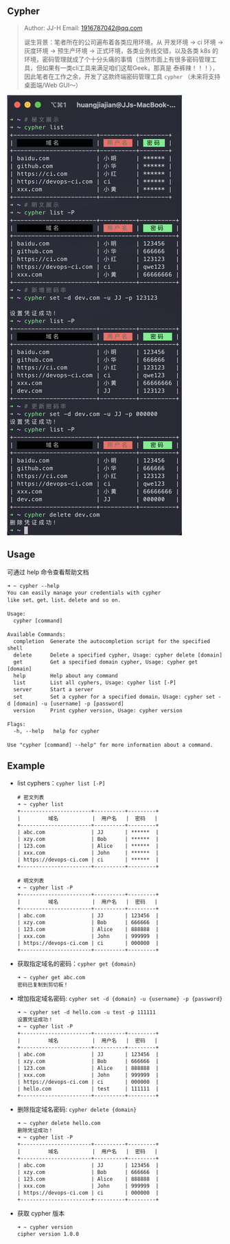 ## Cypher

> Author: JJ-H	Email: 1916787042@qq.com
>
> 诞生背景：笔者所在的公司遍布着各类应用环境，从 开发环境 -> ci 环境 -> 灰度环境 -> 预生产环境 -> 正式环境，各类业务线交错，以及各类 k8s 的环境，密码管理就成了个十分头痛的事情（当然市面上有很多密码管理工具，但如果有一类cli工具来满足咱们这帮Geek，那真是 泰裤辣！！！），因此笔者在工作之余，开发了这款终端密码管理工具 `cypher` （未来将支持 桌面端/Web GUI～）

![1689256808311](images/example.png)


## Usage

可通过 help 命令查看帮助文档

```shell
➜ ~ cypher --help
You can easily manage your credentials with cypher 
like set、get、list、delete and so on.

Usage:
  cypher [command]

Available Commands:
  completion  Generate the autocompletion script for the specified shell
  delete      Delete a specified cypher, Usage: cypher delete [domain]
  get         Get a specified domain cypher, Usage: cypher get [domain]
  help        Help about any command
  list        List all cyphers, Usage: cypher list [-P]
  server      Start a server
  set         Set a cypher for a specified domain，Usage: cypher set -d [domain] -u [username] -p [password]
  version     Print cypher version, Usage: cypher version

Flags:
  -h, --help   help for cypher

Use "cypher [command] --help" for more information about a command.
```

## Example

- list cyphers：`cypher list [-P]`

  ```shell
  # 密文列表
  ➜ ~ cypher list
  +-----------------------+----------+---------+
  |         域名           |  用户名   |  密码   |
  +-----------------------+----------+---------+
  | abc.com               | JJ       | ******  |
  | xzy.com               | Bob      | ******  |
  | 123.com               | Alice    | ******  |
  | xxx.com               | John     | ******  |
  | https://devops-ci.com | ci       | ******  |
  +-----------------------+----------+---------+

  # 明文列表
  ➜ ~ cypher list -P
  +-----------------------+----------+---------+
  |         域名           |  用户名   |  密码   |
  +-----------------------+----------+---------+
  | abc.com               | JJ       | 123456  |
  | xzy.com               | Bob      | 666666  |
  | 123.com               | Alice    | 888888  |
  | xxx.com               | John     | 999999  |
  | https://devops-ci.com | ci       | 000000  |
  +-----------------------+----------+---------+
  ```

- 获取指定域名的密码：`cypher get {domain}`

  ```shell
  ➜ ~ cypher get abc.com
  密码已复制到剪切板！
  ```

- 增加指定域名密码: `cypher set -d {domain} -u {username} -p {password} `

  ```shell
  ➜ ~ cypher set -d hello.com -u test -p 111111
  设置凭证成功！
  ➜ ~ cypher list -P
  +-----------------------+----------+---------+
  |         域名           |  用户名   |  密码   |
  +-----------------------+----------+---------+
  | abc.com               | JJ       | 123456  |
  | xzy.com               | Bob      | 666666  |
  | 123.com               | Alice    | 888888  |
  | xxx.com               | John     | 999999  |
  | https://devops-ci.com | ci       | 000000  |
  | hello.com             | test     | 111111  |
  +-----------------------+----------+---------+
  ```
- 删除指定域名密码: `cypher delete {domain}`

  ```shell
  ➜ ~ cypher delete hello.com
  删除凭证成功！
  ➜ ~ cypher list -P
  +-----------------------+----------+---------+
  |         域名           |  用户名   |  密码   |
  +-----------------------+----------+---------+
  | abc.com               | JJ       | 123456  |
  | xzy.com               | Bob      | 666666  |
  | 123.com               | Alice    | 888888  |
  | xxx.com               | John     | 999999  |
  | https://devops-ci.com | ci       | 000000  |
  +-----------------------+----------+---------+
  ```
- 获取 cypher 版本

  ```shell
  ➜ ~ cypher version
  cipher version 1.0.0
  ```
